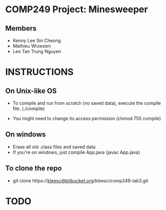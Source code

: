 COMP249 Project: Minesweeper
============================

Members
-------
* Kenny Lee Sin Cheong
* Mathieu Wrzesien
* Leo Tan Trung Nguyen

INSTRUCTIONS
====
## On Unix-like OS
* To compile and run from scratch (no saved data), execute the compile file. (./compile)

* You might need to change its access permission (chmod 755 compile)

## On windows
* Erase all old .class files and saved data
* If you're on windows, just compile App.java (javac App.java) 


## To clone the repo
* git clone https://kleesc@bitbucket.org/kleesc/comp249-lab3.git

TODO
====
